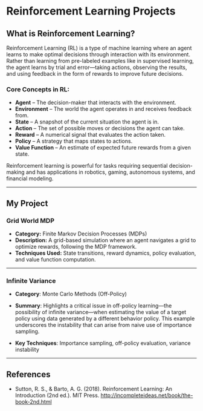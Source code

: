 
# Reinforcement Learning Projects

## What is Reinforcement Learning?

Reinforcement Learning (RL) is a type of machine learning where an agent learns to make optimal decisions through interaction with its environment. Rather than learning from pre-labeled examples like in supervised learning, the agent learns by trial and error—taking actions, observing the results, and using feedback in the form of rewards to improve future decisions.

### Core Concepts in RL:

- **Agent** – The decision-maker that interacts with the environment.
- **Environment** – The world the agent operates in and receives feedback from.
- **State** – A snapshot of the current situation the agent is in.
- **Action** – The set of possible moves or decisions the agent can take.
- **Reward** – A numerical signal that evaluates the action taken.
- **Policy** – A strategy that maps states to actions.
- **Value Function** – An estimate of expected future rewards from a given state.

Reinforcement learning is powerful for tasks requiring sequential decision-making and has applications in robotics, gaming, autonomous systems, and financial modeling.

---

## My Project

### **Grid World MDP**

- **Category:** Finite Markov Decision Processes (MDPs)  
- **Description:** A grid-based simulation where an agent navigates a grid to optimize rewards, following the MDP framework.  
- **Techniques Used:** State transitions, reward dynamics, policy evaluation, and value function computation.

---
### **Infinite Variance** 
- **Category**: Monte Carlo Methods (Off-Policy)

- **Summary**: Highlights a critical issue in off-policy learning—the possibility of infinite variance—when estimating the value of a target policy using data generated by a different behavior policy. This example underscores the instability that can arise from naive use of importance sampling.

- **Key Techniques**: Importance sampling, off-policy evaluation, variance instability

---

 ## References
* Sutton, R. S., & Barto, A. G. (2018). Reinforcement Learning: An Introduction (2nd ed.). MIT Press.
http://incompleteideas.net/book/the-book-2nd.html